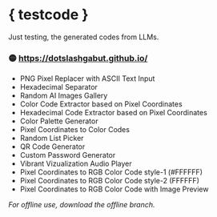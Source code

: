 # { testcode }
Just testing, the generated codes from LLMs.

### 🟡 https://dotslashgabut.github.io/

- PNG Pixel Replacer with ASCII Text Input
- Hexadecimal Separator
- Random AI Images Gallery
- Color Code Extractor based on Pixel Coordinates
- Hexadecimal Code Extractor based on Pixel Coordinates
- Color Palette Generator
- Pixel Coordinates to Color Codes
- Random List Picker
- QR Code Generator
- Custom Password Generator
- Vibrant Vizualization Audio Player
- Pixel Coordinates to RGB Color Code style-1 (#FFFFFF)
- Pixel Coordinates to RGB Color Code style-2 (FFFFFF)
- Pixel Coordinates to RGB Color Code with Image Preview

_For offline use, download the offline branch._
